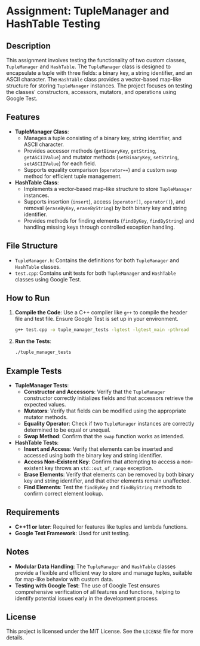 # Assignment: TupleManager and HashTable Testing

## Description
This assignment involves testing the functionality of two custom classes, `TupleManager` and `HashTable`. The `TupleManager` class is designed to encapsulate a tuple with three fields: a binary key, a string identifier, and an ASCII character. The `HashTable` class provides a vector-based map-like structure for storing `TupleManager` instances. The project focuses on testing the classes' constructors, accessors, mutators, and operations using Google Test.

## Features
- **TupleManager Class**:
  - Manages a tuple consisting of a binary key, string identifier, and ASCII character.
  - Provides accessor methods (`getBinaryKey`, `getString`, `getASCIIValue`) and mutator methods (`setBinaryKey`, `setString`, `setASCIIValue`) for each field.
  - Supports equality comparison (`operator==`) and a custom `swap` method for efficient tuple management.
- **HashTable Class**:
  - Implements a vector-based map-like structure to store `TupleManager` instances.
  - Supports insertion (`insert`), access (`operator[]`, `operator()`), and removal (`eraseByKey`, `eraseByString`) by both binary key and string identifier.
  - Provides methods for finding elements (`findByKey`, `findByString`) and handling missing keys through controlled exception handling.

## File Structure
- `TupleManager.h`: Contains the definitions for both `TupleManager` and `HashTable` classes.
- `test.cpp`: Contains unit tests for both `TupleManager` and `HashTable` classes using Google Test.

## How to Run
1. **Compile the Code**: Use a C++ compiler like `g++` to compile the header file and test file. Ensure Google Test is set up in your environment.
   ```sh
   g++ test.cpp -o tuple_manager_tests -lgtest -lgtest_main -pthread
   ```
2. **Run the Tests**:
   ```sh
   ./tuple_manager_tests
   ```

## Example Tests
- **TupleManager Tests**:
  - **Constructor and Accessors**: Verify that the `TupleManager` constructor correctly initializes fields and that accessors retrieve the expected values.
  - **Mutators**: Verify that fields can be modified using the appropriate mutator methods.
  - **Equality Operator**: Check if two `TupleManager` instances are correctly determined to be equal or unequal.
  - **Swap Method**: Confirm that the `swap` function works as intended.
- **HashTable Tests**:
  - **Insert and Access**: Verify that elements can be inserted and accessed using both the binary key and string identifier.
  - **Access Non-Existent Key**: Confirm that attempting to access a non-existent key throws an `std::out_of_range` exception.
  - **Erase Elements**: Verify that elements can be removed by both binary key and string identifier, and that other elements remain unaffected.
  - **Find Elements**: Test the `findByKey` and `findByString` methods to confirm correct element lookup.

## Requirements
- **C++11 or later**: Required for features like tuples and lambda functions.
- **Google Test Framework**: Used for unit testing.

## Notes
- **Modular Data Handling**: The `TupleManager` and `HashTable` classes provide a flexible and efficient way to store and manage tuples, suitable for map-like behavior with custom data.
- **Testing with Google Test**: The use of Google Test ensures comprehensive verification of all features and functions, helping to identify potential issues early in the development process.

## License
This project is licensed under the MIT License. See the `LICENSE` file for more details.

